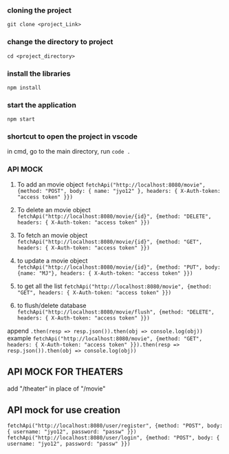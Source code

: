 ### cloning the project

`git clone <project_Link>`

### change the directory to project

`cd <project_directory>`

### install the libraries

`npm install`

### start the application

`npm start`

### shortcut to open the project in vscode

in cmd, go to the main directory,
run `code .`

### API MOCK

1. To add an movie object
   `fetchApi("http://localhost:8080/movie", {method: "POST", body: { name: "jyo12" }, headers: { X-Auth-token: "access token" }})`

2. To delete an movie object
   `fetchApi("http://localhost:8080/movie/{id}", {method: "DELETE", headers: { X-Auth-token: "access token" }})`

3. To fetch an movie object
   `fetchApi("http://localhost:8080/movie/{id}", {method: "GET", headers: { X-Auth-token: "access token" }})`

4. to update a movie object
   `fetchApi("http://localhost:8080/movie/{id}", {method: "PUT", body: {name: "MJ"}, headers: { X-Auth-token: "access token" }})`

5. to get all the list
   `fetchApi("http://localhost:8080/movie", {method: "GET", headers: { X-Auth-token: "access token" }})`

6. to flush/delete database
   `fetchApi("http://localhost:8080/movie/flush", {method: "DELETE", headers: { X-Auth-token: "access token" }})`

append
`.then(resp => resp.json()).then(obj => console.log(obj))`
example
`fetchApi("http://localhost:8080/movie", {method: "GET", headers: { X-Auth-token: "access token" }}).then(resp => resp.json()).then(obj => console.log(obj))`

## API MOCK FOR THEATERS

add "/theater" in place of "/movie"

## API mock for use creation

`fetchApi("http://localhost:8080/user/register", {method: "POST", body: { username: "jyo12", password: "passw" }})`
`fetchApi("http://localhost:8080/user/login", {method: "POST", body: { username: "jyo12", password: "passw" }})`


